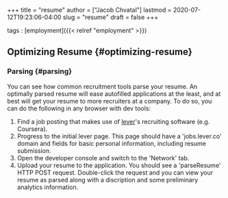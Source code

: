+++
title = "resume"
author = ["Jacob Chvatal"]
lastmod = 2020-07-12T19:23:06-04:00
slug = "resume"
draft = false
+++

tags
: [employment]({{< relref "employment" >}})


## Optimizing Resume {#optimizing-resume}


### Parsing {#parsing}

You can see how common recruitment tools parse your resume.
An optimally parsed resume will ease autofilled applications at the least,
and at best will get your resume to more recruiters at a company.
To do so, you can do the following in any browser with dev tools:

1.  Find a job posting that makes use of [lever](https://jobs.lever.co)'s recruiting software (e.g. Coursera).
2.  Progress to the initial lever page.
    This page should have a 'jobs.lever.co' domain and fields for basic personal information,
    including resume submission.
3.  Open the developer console and switch to the 'Network' tab.
4.  Upload your resume to the application.
    You should see a 'parseResume' HTTP POST request.
    Double-click the request and you can view your resume as parsed
    along with a discription and some preliminary analytics information.
